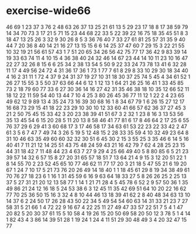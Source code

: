 # exercise-wide66
46
69
1
23
37
3
76
2
48
63
26
37
13
25
21
61
13
5
29
23
17
18
8
17
38
59
79
14
34
70
73
3
17
21
5
71
15
23
44
68
22
33
5
22
39
22
16
75
18
35
45
51
8
3
18
47
13
25
26
3
32
9
30
26
8
5
3
36
76
40
7
33
27
61
81
25
57
31
35
9
40
44
7
20
36
8
40
14
21
16
27
13
15
15
6
6
14
25
37
47
60
7
29
15
3
22
21
55
10
32
19
21
56
61
57
43
1
7
51
20
65
34
26
56
42
75
77
17
36
42
9
83
39
14
19
33
63
74
11
4
10
15
4
36
38
40
24
32
46
14
67
23
44
14
10
11
23
10
16
47
22
27
32
26
8
15
6
6
25
34
2
38
13
54
5
50
9
22
33
24
73
78
13
41
6
32
28
11
17
4
49
56
24
72
4
31
36
17
36
1
73
1
77
7
61
8
29
8
33
10
29
30
18
34
40
4
16
2
31
11
1
72
4
37
9
24
31
37
19
27
10
31
18
30
37
25
74
5
45
4
34
61
52
1
26
27
15
55
3
5
50
37
63
66
44
6
12
1
12
13
1
64
21
26
25
16
41
1
33
45
85
73
2
18
79
60
77
33
6
27
30
36
14
16
27
42
31
35
46
38
18
10
35
12
66
52
11
18
12
22
11
59
54
40
13
44
7
10
4
25
3
80
26
45
36
77
11
12
1
22
2
4
23
65
49
62
12
9
89
13
4
35
24
73
16
39
30
68
16
1
8
34
67
79
1
6
26
15
27
12
17
16
68
73
29
15
41
18
22
23
29
10
30
10
12
33
60
41
66
57
62
36
37
27
45
3
21
2
50
75
45
15
33
42
3
20
23
38
39
41
51
67
3
2
32
1
23
8
16
3
13
53
56
35
13
45
54
6
15
20
28
5
11
20
13
8
58
46
41
77
81
6
17
8
46
64
2
17
25
6
55
76
37
29
6
29
41
3
60
68
17
3
17
46
58
17
34
63
61
53
22
23
22
33
42
2
47
61
3
5
6
7
47
7
49
74
3
26
5
19
5
12
48
15
2
28
33
35
59
4
10
32
49
23
64
8
31
10
46
63
35
49
60
60
32
32
30
51
6
45
30
2
15
3
55
25
3
35
46
6
14
5
16
40
41
7
11
21
12
14
25
51
43
75
48
24
59
43
21
16
42
79
7
62
4
28
25
23
15
44
31
18
42
7
11
48
44
23
4
63
7
27
9
29
4
25
66
49
40
5
8
80
85
6
5
21
23
39
57
14
32
6
57
15
8
27
20
31
65
57
18
51
7
13
64
21
4
9
15
3
12
20
51
22
1
8
14
55
70
2
23
52
45
65
10
77
46
62
11
77
17
20
3
21
18
5
47
55
21
6
19
20
67
1
24
7
10
17
5
21
73
76
20
26
49
14
18
40
1
1
18
45
61
29
8
19
34
38
49
61
70
76
27
18
23
6
1
16
1
31
45
59
6
16
9
63
64
18
33
27
5
8
26
26
25
2
25
13
37
5
27
31
21
20
12
13
58
77
1
14
1
21
71
28
4
5
45
78
6
52
2
9
57
50
36
1
35
49
86
21
24
12
16
18
5
24
53
38
6
3
12
45
11
35
42
69
51
64
10
20
22
16
62
77
70
25
36
50
15
16
3
32
4
8
10
44
46
13
18
39
41
62
2
8
40
48
34
63
13
10
14
37
6
2
24
50
17
26
28
43
50
22
34
5
49
54
54
60
63
14
31
33
21
23
7
27
58
31
5
21
66
1
4
72
22
9
16
67
4
22
25
11
27
49
47
33
57
22
51
7
5
4
1
47
20
82
5
20
30
37
61
15
5
10
58
4
19
26
15
20
50
69
58
20
50
12
3
78
5
1
4
14
1
82
43
4
3
86
14
39
51
28
1
19
24
1
24
4
11
51
29
30
48
49
3
4
20
32
47
15
77
